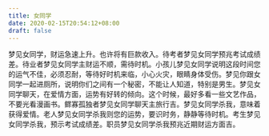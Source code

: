```yaml
---
title: 女同学
date: 2020-02-15T20:54:12+08:00
draft: false
---
```


梦见女同学，财运急速上升。也许将有巨款收入。待考者梦见女同学预兆考试成绩差。待业者梦见女同学主财运不顺，需待时机。小孩儿梦见女同学说明这段时间您的运气不佳，必须忍耐，等待好时机来临，小心火灾，眼睛身体受伤。梦见你跟女同学一起进厕所，说明你们之间有一个秘密，不能让人知道，特别是男生。梦见女同学聊天，在爱情方面，运势有好转的倾向。这个时候，最好多看一些文艺作品，不要光看漫画书。鳏寡孤独者梦见女同学聊天主旅行吉。梦见女同学杀我，意味着获得爱情。老人梦见女同学杀我则您的运势，要识时务，静静等待时机。考生梦见女同学杀我，预示考试成绩差。职员梦见女同学杀我预兆近期财运方面吉。